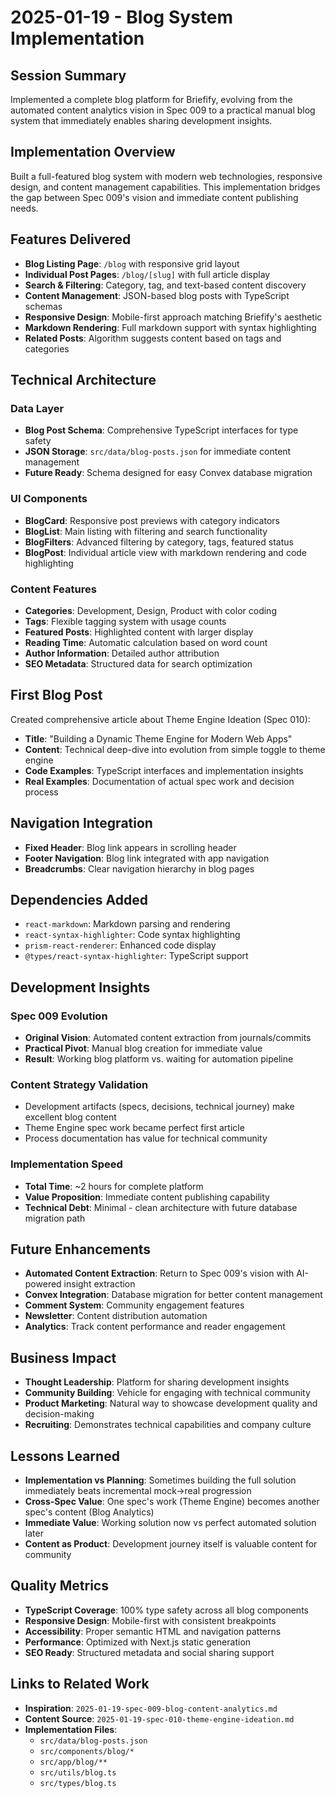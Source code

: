 # 2025-01-19 - Blog System Implementation

## Session Summary
Implemented a complete blog platform for Briefify, evolving from the automated content analytics vision in Spec 009 to a practical manual blog system that immediately enables sharing development insights.

## Implementation Overview
Built a full-featured blog system with modern web technologies, responsive design, and content management capabilities. This implementation bridges the gap between Spec 009's vision and immediate content publishing needs.

## Features Delivered
- **Blog Listing Page**: `/blog` with responsive grid layout
- **Individual Post Pages**: `/blog/[slug]` with full article display
- **Search & Filtering**: Category, tag, and text-based content discovery
- **Content Management**: JSON-based blog posts with TypeScript schemas
- **Responsive Design**: Mobile-first approach matching Briefify's aesthetic
- **Markdown Rendering**: Full markdown support with syntax highlighting
- **Related Posts**: Algorithm suggests content based on tags and categories

## Technical Architecture

### Data Layer
- **Blog Post Schema**: Comprehensive TypeScript interfaces for type safety
- **JSON Storage**: `src/data/blog-posts.json` for immediate content management
- **Future Ready**: Schema designed for easy Convex database migration

### UI Components
- **BlogCard**: Responsive post previews with category indicators
- **BlogList**: Main listing with filtering and search functionality
- **BlogFilters**: Advanced filtering by category, tags, featured status
- **BlogPost**: Individual article view with markdown rendering and code highlighting

### Content Features
- **Categories**: Development, Design, Product with color coding
- **Tags**: Flexible tagging system with usage counts
- **Featured Posts**: Highlighted content with larger display
- **Reading Time**: Automatic calculation based on word count
- **Author Information**: Detailed author attribution
- **SEO Metadata**: Structured data for search optimization

## First Blog Post
Created comprehensive article about Theme Engine Ideation (Spec 010):
- **Title**: "Building a Dynamic Theme Engine for Modern Web Apps"
- **Content**: Technical deep-dive into evolution from simple toggle to theme engine
- **Code Examples**: TypeScript interfaces and implementation insights
- **Real Examples**: Documentation of actual spec work and decision process

## Navigation Integration
- **Fixed Header**: Blog link appears in scrolling header
- **Footer Navigation**: Blog link integrated with app navigation
- **Breadcrumbs**: Clear navigation hierarchy in blog pages

## Dependencies Added
- `react-markdown`: Markdown parsing and rendering
- `react-syntax-highlighter`: Code syntax highlighting
- `prism-react-renderer`: Enhanced code display
- `@types/react-syntax-highlighter`: TypeScript support

## Development Insights

### Spec 009 Evolution
- **Original Vision**: Automated content extraction from journals/commits
- **Practical Pivot**: Manual blog creation for immediate value
- **Result**: Working blog platform vs. waiting for automation pipeline

### Content Strategy Validation
- Development artifacts (specs, decisions, technical journey) make excellent blog content
- Theme Engine spec work became perfect first article
- Process documentation has value for technical community

### Implementation Speed
- **Total Time**: ~2 hours for complete platform
- **Value Proposition**: Immediate content publishing capability
- **Technical Debt**: Minimal - clean architecture with future database migration path

## Future Enhancements
- **Automated Content Extraction**: Return to Spec 009's vision with AI-powered insight extraction
- **Convex Integration**: Database migration for better content management
- **Comment System**: Community engagement features
- **Newsletter**: Content distribution automation
- **Analytics**: Track content performance and reader engagement

## Business Impact
- **Thought Leadership**: Platform for sharing development insights
- **Community Building**: Vehicle for engaging with technical community
- **Product Marketing**: Natural way to showcase development quality and decision-making
- **Recruiting**: Demonstrates technical capabilities and company culture

## Lessons Learned
- **Implementation vs Planning**: Sometimes building the full solution immediately beats incremental mock→real progression
- **Cross-Spec Value**: One spec's work (Theme Engine) becomes another spec's content (Blog Analytics)
- **Immediate Value**: Working solution now vs perfect automated solution later
- **Content as Product**: Development journey itself is valuable content for community

## Quality Metrics
- **TypeScript Coverage**: 100% type safety across all blog components
- **Responsive Design**: Mobile-first with consistent breakpoints
- **Accessibility**: Proper semantic HTML and navigation patterns
- **Performance**: Optimized with Next.js static generation
- **SEO Ready**: Structured metadata and social sharing support

## Links to Related Work
- **Inspiration**: `2025-01-19-spec-009-blog-content-analytics.md`
- **Content Source**: `2025-01-19-spec-010-theme-engine-ideation.md`
- **Implementation Files**:
  - `src/data/blog-posts.json`
  - `src/components/blog/*`
  - `src/app/blog/**`
  - `src/utils/blog.ts`
  - `src/types/blog.ts`
